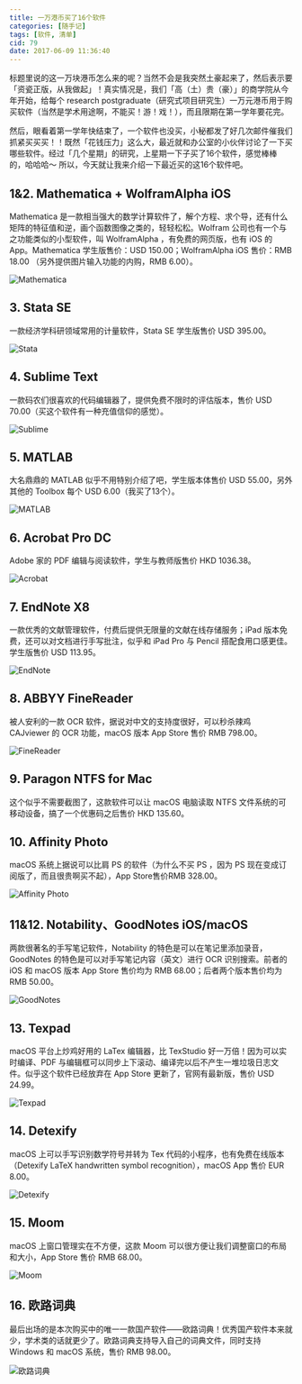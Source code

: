 ```yaml
---
title: 一万港币买了16个软件
categories: [随手记]
tags: [软件, 清单]
cid: 79
date: 2017-06-09 11:36:40
---
```


标题里说的这一万块港币怎么来的呢？当然不会是我突然土豪起来了，然后表示要「资瓷正版，从我做起」！真实情况是，我们「高（土）贵（豪）」的商学院从今年开始，给每个 research postgraduate（研究式项目研究生）一万元港币用于购买软件（当然是学术用途啊，不能买！游！戏！），而且限期在第一学年要花完。<!--more-->

然后，眼看着第一学年快结束了，一个软件也没买，小秘都发了好几次邮件催我们抓紧买买买！！既然「花钱压力」这么大，最近就和办公室的小伙伴讨论了一下买哪些软件。经过「几个星期」的研究，上星期一下子买了16个软件，感觉棒棒的，哈哈哈～ 所以，今天就让我来介绍一下最近买的这16个软件吧。

## 1&2. Mathematica + WolframAlpha iOS

Mathematica 是一款相当强大的数学计算软件了，解个方程、求个导，还有什么矩阵的特征值和逆，画个函数图像之类的，轻轻松松。Wolfram 公司也有一个与之功能类似的小型软件，叫 WolframAlpha ，有免费的网页版，也有 iOS 的 App。Mathematica 学生版售价：USD 150.00；WolframAlpha iOS 售价：RMB 18.00 （另外提供图片输入功能的内购，RMB 6.00）。

![Mathematica](https://web-1256060851.cos.ap-shanghai.myqcloud.com/posts/2017/06/Mathematica.jpg!500x)

## 3. Stata SE

一款经济学科研领域常用的计量软件，Stata SE 学生版售价 USD 395.00。

![Stata](https://web-1256060851.cos.ap-shanghai.myqcloud.com/posts/2017/06/Stata.jpg!500x)

## 4. Sublime Text

一款码农们很喜欢的代码编辑器了，提供免费不限时的评估版本，售价 USD 70.00（买这个软件有一种充值信仰的感觉）。

![Sublime](https://web-1256060851.cos.ap-shanghai.myqcloud.com/posts/2017/06/Sublime.jpg!500x)

## 5. MATLAB

大名鼎鼎的 MATLAB 似乎不用特别介绍了吧，学生版本体售价 USD 55.00，另外其他的 Toolbox 每个 USD 6.00（我买了13个）。

![MATLAB](https://web-1256060851.cos.ap-shanghai.myqcloud.com/posts/2017/06/MATLAB.jpg!500x)

## 6. Acrobat Pro DC

Adobe 家的 PDF 编辑与阅读软件，学生与教师版售价 HKD 1036.38。

![Acrobat](https://web-1256060851.cos.ap-shanghai.myqcloud.com/posts/2017/06/Acrobat.jpg!500x)

## 7. EndNote X8

一款优秀的文献管理软件，付费后提供无限量的文献在线存储服务；iPad 版本免费，还可以对文档进行手写批注，似乎和 iPad Pro 与 Pencil 搭配食用口感更佳。学生版售价 USD 113.95。

![EndNote](https://web-1256060851.cos.ap-shanghai.myqcloud.com/posts/2017/06/EndNote.jpg!500x)

## 8. ABBYY FineReader

被人安利的一款 OCR 软件，据说对中文的支持度很好，可以秒杀辣鸡 CAJviewer 的 OCR 功能，macOS 版本 App Store 售价 RMB 798.00。

![FineReader](https://web-1256060851.cos.ap-shanghai.myqcloud.com/posts/2017/06/FineReader.jpg!500x)

## 9. Paragon NTFS for Mac

这个似乎不需要截图了，这款软件可以让 macOS 电脑读取 NTFS 文件系统的可移动设备，搞了一个优惠码之后售价 HKD 135.60。

## 10. Affinity Photo

macOS 系统上据说可以比肩 PS 的软件（为什么不买 PS ，因为 PS 现在变成订阅版了，而且很贵啊买不起），App Store售价RMB 328.00。

![Affinity Photo](https://web-1256060851.cos.ap-shanghai.myqcloud.com/posts/2017/06/AffinityPhoto.jpg!500x)

## 11&12. Notability、GoodNotes iOS/macOS

两款很著名的手写笔记软件，Notability 的特色是可以在笔记里添加录音，GoodNotes 的特色是可以对手写笔记内容（英文）进行 OCR 识别搜索。前者的 iOS 和 macOS 版本 App Store 售价均为 RMB 68.00；后者两个版本售价均为 RMB 50.00。

![GoodNotes](https://web-1256060851.cos.ap-shanghai.myqcloud.com/posts/2017/06/GoodNotes.jpg!500x)

## 13. Texpad

macOS 平台上炒鸡好用的 LaTex 编辑器，比 TexStudio 好一万倍！因为可以实时编译、PDF 与编辑框可以同步上下滚动、编译完以后不产生一堆垃圾日志文件。似乎这个软件已经放弃在 App Store 更新了，官网有最新版，售价 USD 24.99。

![Texpad](https://web-1256060851.cos.ap-shanghai.myqcloud.com/posts/2017/06/Texpad.jpg!500x)

## 14. Detexify

macOS 上可以手写识别数学符号并转为 Tex 代码的小程序，也有免费在线版本（Detexify LaTeX handwritten symbol recognition），macOS App 售价 EUR 8.00。

![Detexify](https://web-1256060851.cos.ap-shanghai.myqcloud.com/posts/2017/06/Detexify.jpg!500x)

## 15. Moom

macOS 上窗口管理实在不方便，这款 Moom 可以很方便让我们调整窗口的布局和大小，App Store 售价 RMB 68.00。

![Moom](https://web-1256060851.cos.ap-shanghai.myqcloud.com/posts/2017/06/Moom.jpg!500x)

## 16. 欧路词典

最后出场的是本次购买中的唯一一款国产软件——欧路词典！优秀国产软件本来就少，学术类的话就更少了。欧路词典支持导入自己的词典文件，同时支持 Windows 和 macOS 系统，售价 RMB 98.00。

![欧路词典](https://web-1256060851.cos.ap-shanghai.myqcloud.com/posts/2017/06/欧路词典.jpg!500x)